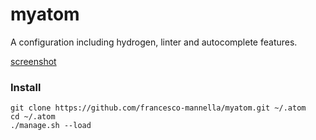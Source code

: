 # myatom

A configuration including hydrogen, linter and autocomplete features.

[screenshot](screenshot.png)

### Install
    
    git clone https://github.com/francesco-mannella/myatom.git ~/.atom
    cd ~/.atom
    ./manage.sh --load
